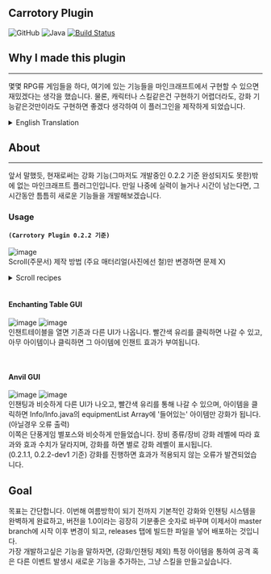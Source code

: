 ## Carrotory Plugin
![GitHub](https://img.shields.io/github/license/igomq/JavaCLIMusicPlayer)
![Java](https://img.shields.io/badge/JAVA-007396?style=flat-round&logo=java&logoColor=white)
[![Build Status](http://219.255.230.115:32777/buildStatus/icon?job=Carrotory)](http://219.255.230.115:32777/job/Carrotory/)
<br/>

## Why I made this plugin
- - -
몇몇 RPG류 게임들을 하다, 여기에 있는 기능들을 마인크래프트에서 구현할 수 있으면 재밌겠다는 생각을 했습니다. 물론, 캐릭터나 스킬같은건 구현하기 어렵더라도, 강화 기능같은것만이라도 구현하면 좋겠다 생각하여 이 플러그인을 제작하게 되었습니다.
<details>
    <summary>English Translation</summary>
    While playing some RPG-like games, I thought that it would be fun if the functions here could be implemented in Minecraft. Of course, even if it is difficult to implement characters or skills, I thought that it would be good to implement only reinforcement functions, so I made this plug-in.
</details>

## About
- - -
앞서 말했듯, 현재로써는 강화 기능(그마저도 개발중인 0.2.2 기준 완성되지도 못한)밖에 없는 마인크래프트 플러그인입니다.
만일 나중에 실력이 늘거나 시간이 남는다면, 그 시간동안 틈틈히 새로운 기능들을 개발해보겠습니다.

### Usage
**`` (Carrotory Plugin 0.2.2 기준) ``**<br/><br/>
![image](https://user-images.githubusercontent.com/48321102/154964336-db55296e-e732-439b-acd9-0a58f3378477.png)
<br/>Scroll(주문서) 제작 방법 (주요 매터리얼(사진에선 철)만 변경하면 문제 X)
<details>
    <summary>Scroll recipes</summary>
    공통 재료 (Shared Material) - Paper x3 <br/><br/>
    Basic Enchant Scroll : Iron Ingot x1 <br/>
    Advanced Enchant Scroll : Diamond x1 <br/>
    Ancient Enchant Scroll : Ancient Debris x1 <br/>  
    Powerful Enchant Scroll : Netherite Ingot x1 <br/>
    Basic Reinforce Scroll : Lapis Lazuli x1 <br/>
    Basic Multi Scroll : Gold Block x1 <br/>
    Advanced Multi Scroll : Diamond Block x1 <br/>
    Strongest Multi Scroll : Nether Star x1
</details>
<br/>

#### Enchanting Table GUI
![image](https://user-images.githubusercontent.com/48321102/154965354-f245d237-234d-422c-8828-ded3de9c56dd.png)
![image](https://user-images.githubusercontent.com/48321102/154965341-82e8211b-b07b-4224-ac68-8df193d4024c.png)
<br/> 인챈트테이블을 열면 기존과 다른 UI가 나옵니다. 빨간색 유리를 클릭하면 나갈 수 있고, 아무 아이템이나 클릭하면
그 아이템에 인챈트 효과가 부여됩니다.

<br/>

#### Anvil GUI

![image](https://user-images.githubusercontent.com/48321102/154965901-5e85ae28-afa8-4fe6-9712-eb4d42e2b855.png)
![image](https://user-images.githubusercontent.com/48321102/154965877-fd506c69-bdcd-4ff0-8e18-ca5db025126c.png)
<br/> 인챈팅과 비슷하게 다른 UI가 나오고, 빨간색 유리를 통해 나갈 수 있으며, 아이템을 클릭하면 Info/Info.java의 equipmentList Array에 '들어있는'
아이템만 강화가 됩니다. (아닐경우 오류 출력)
<br/> 이쪽은 단풍게임 별포스와 비슷하게 만들었습니다. 장비 종류/장비 강화 레벨에 따라 효과와 효과 수치가 달라지며,
강화를 하면 별로 강화 레벨이 표시됩니다.
<br/> (0.2.1.1, 0.2.2-dev1 기준) 강화를 진행하면 효과가 적용되지 않는 오류가 발견되었습니다.


## Goal
목표는 간단합니다. 이번해 여름방학이 되기 전까지 기본적인 강화와 인챈팅 시스템을 완벽하게 완료하고, 버전을 1.0이라는 굉장히 기분좋은 숫자로 바꾸며
이제서야 master branch에 시작 이후 변경이 되고, releases 탭에 빌드한 파일을 넣어 배포하는 것입니다.
<br/> 가장 개발하고싶은 기능을 말하자면, (강화/인챈팅 제외) 특정 아이템을 통하여 공격 혹은 다른 이벤트 발생시
새로운 기능을 추가하는, 그냥 스킬을 만들고싶습니다.